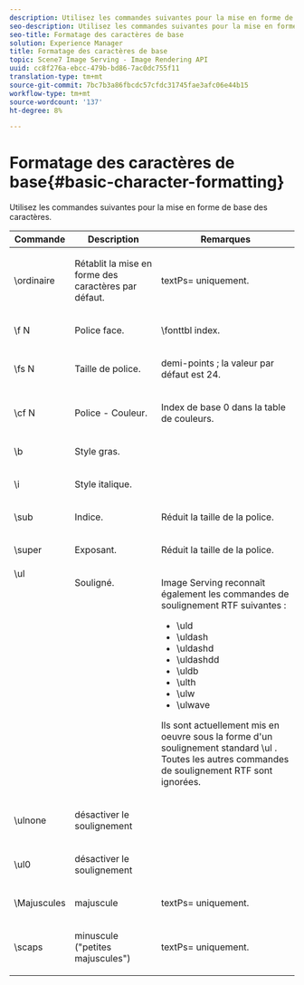```yaml
---
description: Utilisez les commandes suivantes pour la mise en forme de base des caractères.
seo-description: Utilisez les commandes suivantes pour la mise en forme de base des caractères.
seo-title: Formatage des caractères de base
solution: Experience Manager
title: Formatage des caractères de base
topic: Scene7 Image Serving - Image Rendering API
uuid: cc8f276a-ebcc-479b-bd86-7ac0dc755f11
translation-type: tm+mt
source-git-commit: 7bc7b3a86fbcdc57cfdc31745fae3afc06e44b15
workflow-type: tm+mt
source-wordcount: '137'
ht-degree: 8%

---
```



# Formatage des caractères de base{#basic-character-formatting}

Utilisez les commandes suivantes pour la mise en forme de base des caractères.

<table id="table_65415B84652F4E7497299AD90AE7C191"> 
 <thead> 
  <tr> 
   <th class="entry"> Commande </th> 
   <th class="entry"> Description </th> 
   <th class="entry"> Remarques </th> 
  </tr> 
 </thead>
 <tbody> 
  <tr> 
   <td> <span class="codeph"> \ordinaire </span> </td> 
   <td> <p>Rétablit la mise en forme des caractères par défaut. </p> </td> 
   <td> <p> <span class="codeph"> textPs=  </span> uniquement. </p> </td> 
  </tr> 
  <tr> 
   <td> <span class="codeph"> \f  <span class="varname"> N  </span> </span> </td> 
   <td> <p>Police face. </p> </td> 
   <td> <p> <span class="codeph"> \fonttbl  </span> index. </p> </td> 
  </tr> 
  <tr> 
   <td> <span class="codeph"> \fs  <span class="varname"> N  </span> </span> </td> 
   <td> <p>Taille de police. </p> </td> 
   <td> <p>demi-points ; la valeur par défaut est 24. </p> </td> 
  </tr> 
  <tr> 
   <td> <span class="codeph"> \cf  <span class="varname"> N  </span> </span> </td> 
   <td> <p>Police - Couleur. </p> </td> 
   <td> <p>Index de base 0 dans la table de couleurs. </p> </td> 
  </tr> 
  <tr> 
   <td> <span class="codeph"> \b </span> </td> 
   <td> <p>Style gras. </p> </td> 
   <td> <p> </p> </td> 
  </tr> 
  <tr> 
   <td> <span class="codeph"> \i </span> </td> 
   <td> <p>Style italique. </p> </td> 
   <td> <p> </p> </td> 
  </tr> 
  <tr> 
   <td> <span class="codeph"> \sub  </span> </td> 
   <td> <p>Indice. </p> </td> 
   <td> <p>Réduit la taille de la police. </p> </td> 
  </tr> 
  <tr> 
   <td> <span class="codeph"> \super  </span> </td> 
   <td> <p>Exposant. </p> </td> 
   <td> <p>Réduit la taille de la police. </p> </td> 
  </tr> 
  <tr valign="top"> 
   <td> <span class="codeph"> \ul  </span> </td> 
   <td> <p>Souligné. </p> </td> 
   <td> <p>Image Serving reconnaît également les commandes de soulignement RTF suivantes : </p> <p> 
     <ul id="ul_EF2077DD51F94E2E94D8F1FA661F95DE"> 
      <li id="li_F9382148CCCC4A6AB373DD96D28B71EE"> <span class="codeph"> \uld  </span> </li> 
      <li id="li_141276B2082E4AD0A8C7D3BDDADD6EE2"> <span class="codeph"> \uldash  </span> </li> 
      <li id="li_32CE2C69EEFE462FB21F49FF52A65B0B"> <span class="codeph"> \uldashd  </span> </li> 
      <li id="li_DCF3CD4F884845A5A6B84BDD8DB3A572"> <span class="codeph"> \uldashdd  </span> </li> 
      <li id="li_FDEF96CCE14D41BDB878AADCFF73068F"> <span class="codeph"> \uldb  </span> </li> 
      <li id="li_482CCC6F5D8544CCA69DF2A070097ABD"> <span class="codeph"> \ulth  </span> </li> 
      <li id="li_F11C79A6640B4C0684CA5D9733E49F43"> <span class="codeph"> \ulw  </span> </li> 
      <li id="li_84F94D17372B4C0494A9F8AEC951C556"> <span class="codeph"> \ulwave  </span> </li> 
     </ul> </p> <p>Ils sont actuellement mis en oeuvre sous la forme d'un soulignement standard <span class="codeph"> \ul </span>. Toutes les autres commandes de soulignement RTF sont ignorées. </p> </td> 
  </tr> 
  <tr> 
   <td> <span class="codeph"> \ulnone  </span> </td> 
   <td> <p>désactiver le soulignement </p> </td> 
   <td> <p> </p> </td> 
  </tr> 
  <tr> 
   <td> <span class="codeph"> \ul0  </span> </td> 
   <td> <p>désactiver le soulignement </p> </td> 
   <td> <p> </p> </td> 
  </tr> 
  <tr> 
   <td> <span class="codeph"> \Majuscules </span> </td> 
   <td> <p>majuscule </p> </td> 
   <td> <p> <span class="codeph"> textPs=  </span> uniquement. </p> </td> 
  </tr> 
  <tr> 
   <td> <span class="codeph"> \scaps  </span> </td> 
   <td> <p>minuscule ("petites majuscules") </p> </td> 
   <td> <p> <span class="codeph"> textPs=  </span> uniquement. </p> </td> 
  </tr> 
 </tbody> 
</table>

